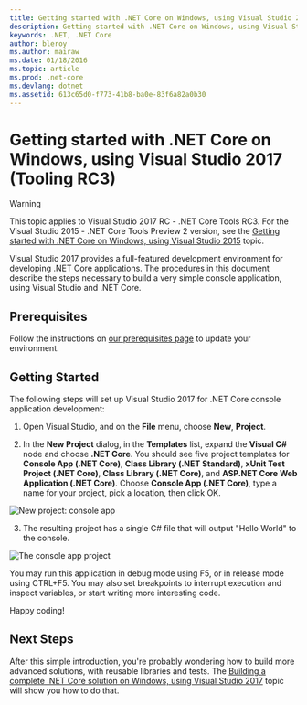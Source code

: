 ```yaml
---
title: Getting started with .NET Core on Windows, using Visual Studio 2017 | Microsoft Docs
description: Getting started with .NET Core on Windows, using Visual Studio 2017
keywords: .NET, .NET Core
author: bleroy
ms.author: mairaw
ms.date: 01/18/2016
ms.topic: article
ms.prod: .net-core
ms.devlang: dotnet
ms.assetid: 613c65d0-f773-41b8-ba0e-83f6a82a0b30
---
```


# Getting started with .NET Core on Windows, using Visual Studio 2017 (Tooling RC3)

> [!WARNING]
> This topic applies to Visual Studio 2017 RC - .NET Core Tools RC3. For the Visual Studio 2015 - .NET Core Tools Preview 2 version,
> see the [Getting started with .NET Core on Windows, using Visual Studio 2015](../../tutorials/using-on-windows.md) topic.

Visual Studio 2017 provides a full-featured development environment for developing .NET Core applications. The procedures in this document describe the steps necessary to build a very simple console application, using Visual Studio and .NET Core.

## Prerequisites

Follow the instructions on [our prerequisites page](../windows-prerequisites.md) to update your environment.

## Getting Started

The following steps will set up Visual Studio 2017 for .NET Core console application development:

1. Open Visual Studio, and on the **File** menu, choose **New**, **Project**.

2. In the **New Project** dialog, in the **Templates** list, expand the **Visual C#** node and choose **.NET Core**. You should see five project templates for **Console App (.NET Core)**, **Class Library (.NET Standard)**, **xUnit Test Project (.NET Core)**, **Class Library (.NET Core)**, and **ASP.NET Core Web Application (.NET Core)**. Choose **Console App (.NET Core)**, type a name for your project, pick a location, then click OK.

  ![New project: console app](media/new-project-console-app.png)

3. The resulting project has a single C# file that will output "Hello World" to the console.

  ![The console app project](media/console-app-solution.png)

You may run this application in debug mode using F5, or in release mode using CTRL+F5. You may also set breakpoints to interrupt execution and inspect variables, or start writing more interesting code.

Happy coding!

## Next Steps

After this simple introduction, you're probably wondering how to build more advanced solutions, with reusable libraries and tests. The [Building a complete .NET Core solution on Windows, using Visual Studio 2017](using-on-windows-vs-2017-full-solution.md) topic will show you how to do that.
